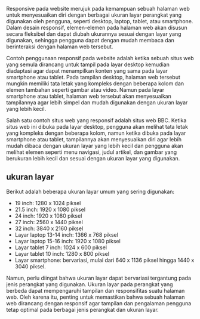 Responsive pada website merujuk pada kemampuan sebuah halaman web untuk menyesuaikan diri dengan berbagai ukuran layar perangkat yang digunakan oleh pengguna, seperti desktop, laptop, tablet, atau smartphone. Dalam desain responsif, elemen-elemen pada halaman web akan disusun secara fleksibel dan dapat diubah ukurannya sesuai dengan layar yang digunakan, sehingga pengguna dapat dengan mudah membaca dan berinteraksi dengan halaman web tersebut.

Contoh penggunaan responsif pada website adalah ketika sebuah situs web yang semula dirancang untuk tampil pada layar desktop kemudian diadaptasi agar dapat menampilkan konten yang sama pada layar smartphone atau tablet. Pada tampilan desktop, halaman web tersebut mungkin memiliki tata letak yang kompleks dengan beberapa kolom dan elemen tambahan seperti gambar atau video. Namun pada layar smartphone atau tablet, halaman web tersebut akan menyesuaikan tampilannya agar lebih simpel dan mudah digunakan dengan ukuran layar yang lebih kecil.

Salah satu contoh situs web yang responsif adalah situs web BBC. Ketika situs web ini dibuka pada layar desktop, pengguna akan melihat tata letak yang kompleks dengan beberapa kolom, namun ketika dibuka pada layar smartphone atau tablet, tampilannya akan menyesuaikan diri agar lebih mudah dibaca dengan ukuran layar yang lebih kecil dan pengguna akan melihat elemen seperti menu navigasi, judul artikel, dan gambar yang berukuran lebih kecil dan sesuai dengan ukuran layar yang digunakan.

## ukuran layar
Berikut adalah beberapa ukuran layar umum yang sering digunakan:

- 19 inch: 1280 x 1024 piksel
- 21.5 inch: 1920 x 1080 piksel
- 24 inch: 1920 x 1080 piksel
- 27 inch: 2560 x 1440 piksel
- 32 inch: 3840 x 2160 piksel
- Layar laptop 13-14 inch: 1366 x 768 piksel
- Layar laptop 15-16 inch: 1920 x 1080 piksel
- Layar tablet 7 inch: 1024 x 600 piksel
- Layar tablet 10 inch: 1280 x 800 piksel
- Layar smartphone: bervariasi, mulai dari 640 x 1136 piksel hingga 1440 x 3040 piksel.

Namun, perlu diingat bahwa ukuran layar dapat bervariasi tergantung pada jenis perangkat yang digunakan. Ukuran layar pada perangkat yang berbeda dapat mempengaruhi tampilan dan responsifitas suatu halaman web. Oleh karena itu, penting untuk memastikan bahwa sebuah halaman web dirancang dengan responsif agar tampilan dan pengalaman pengguna tetap optimal pada berbagai jenis perangkat dan ukuran layar.
